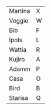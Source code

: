 |       |       |
|---    |---    |
|Martina|X      |
|Veggie |W      |
|Bib    |F      |
|Ipols  |L      |
|Wattia |R      |
|Kujiro |A      |
|Adamm  |P      |
|Casa   |O      |
|Bird   |B      |
|Starisa|Q      |
